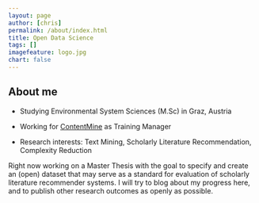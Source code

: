 ```yaml
---
layout: page
author: [chris]
permalink: /about/index.html
title: Open Data Science
tags: []
imagefeature: logo.jpg
chart: false
---
```


## About me

* Studying Environmental System Sciences (M.Sc) in Graz, Austria
* Working for [ContentMine](http://contentmine.co/) as Training Manager

* Research interests: Text Mining, Scholarly Literature Recommendation, Complexity Reduction

Right now working on a Master Thesis with the goal to specify and create an (open) dataset that may serve as a standard for evaluation of scholarly literature recommender systems.
I will try to blog about my progress here, and to publish other research outcomes as openly as possible.
